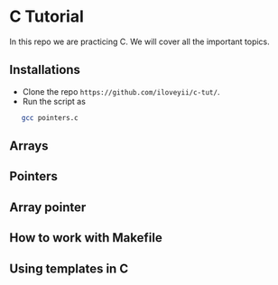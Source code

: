 C Tutorial
=====================================

In this repo we are practicing C. We will cover all the important topics.

## Installations
  * Clone the repo `https://github.com/iloveyii/c-tut/`.
  * Run the script as 
```bash
   gcc pointers.c
``` 


## Arrays

## Pointers 

## Array pointer


## How to work with Makefile


## Using templates in C
